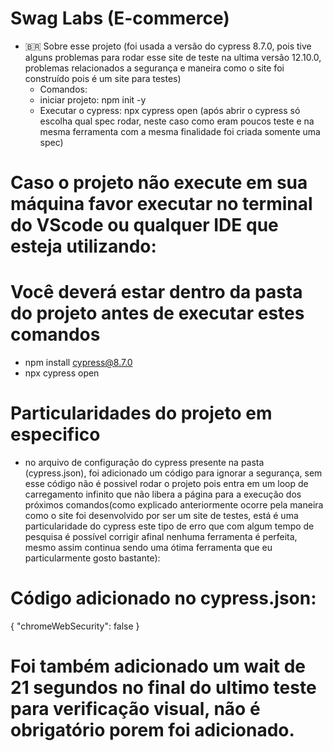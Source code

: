 # Swag Labs (E-commerce)
  
- 🇧🇷 Sobre esse projeto (foi usada a versão do cypress 8.7.0, pois tive alguns problemas para rodar esse site de teste na ultima versão 12.10.0, problemas relacionados a segurança e maneira como o site foi construído pois é um site para testes)
  - Comandos:
  - iniciar projeto: npm init -y
  - Executar o cypress: npx cypress open (após abrir o cypress só escolha qual spec rodar, neste caso como eram poucos teste e na mesma ferramenta com a mesma finalidade foi criada somente uma spec)

# Caso o projeto não execute em sua máquina favor executar no terminal do VScode ou qualquer IDE que esteja utilizando:
# Você deverá estar dentro da pasta do projeto antes de executar estes comandos
  - npm install cypress@8.7.0
  - npx cypress open
# Particularidades do projeto em especifico
  - no arquivo de configuração do cypress presente na pasta (cypress.json), foi adicionado um código para ignorar a segurança, sem esse código não é possivel rodar o projeto pois entra em um loop de carregamento infinito que não libera a página para a execução dos próximos comandos(como explicado anteriormente ocorre pela maneira como o site foi desenvolvido por ser um site de testes, está é uma particularidade do cypress este tipo de erro que com algum tempo de pesquisa é possível corrigir afinal nenhuma ferramenta é perfeita, mesmo assim continua sendo uma ótima ferramenta que eu particularmente gosto bastante):
 # Código adicionado no cypress.json:
{
    "chromeWebSecurity": false
}

# Foi também adicionado um wait de 21 segundos no final do ultimo teste para verificação visual, não é obrigatório porem foi adicionado.
